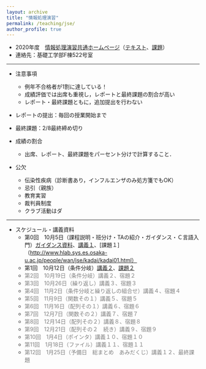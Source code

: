 ```yaml
---
layout: archive
title: "情報処理演習"
permalink: /teaching/jse/
author_profile: true
---
```


* 2020年度　[情報処理演習共通ホームページ](http://www.hlab.sys.es.osaka-u.ac.jp/people/wan/jse/)（[テキスト](http://www.hlab.sys.es.osaka-u.ac.jp/people/wan/jse/text/index.html)、[課題](http://www.hlab.sys.es.osaka-u.ac.jp/people/wan/jse/kadai/index.html)）
* 連絡先：基礎工学部F棟522号室

---

* 注意事項
  * 例年不合格者が1割に達している！
  * 成績評価では出席も重視し，レポートと最終課題の割合が高い
  * レポート・最終課題ともに，追加提出を行わない

* レポートの提出：毎回の授業開始まで
* 最終課題：2/8最終締め切り

* 成績の割合
  * 出席、レポート、最終課題をパーセント分けで計算すること．

* 公欠
  * 伝染性疾病（診断書あり，インフルエンザのみ処方箋でもOK）
  * 忌引（親族）
  * 教育実習
  * 裁判員制度
  * クラブ活動はダ

---

* スケジュール・講義資料
  * 第0回　10月5日（課程説明・班分け・TAの紹介・ガイダンス・Ｃ言語入門）[ガイダンス資料](https://wanweiwei07.github.io/files/guidance.pdf)、[講義１](https://wanweiwei07.github.io/files/jse1.pdf)、[課題１]（http://www.hlab.sys.es.osaka-u.ac.jp/people/wan/jse/kadai/kadai01.html）
  * 第1回　10月12日（条件分岐）[講義２](https://wanweiwei07.github.io/files/jse2.pdf)、[課題２](http://www.hlab.sys.es.osaka-u.ac.jp/people/wan/jse/kadai/kadai02.html)
  * <span style="color: gray;">第2回　10月19日（条件分岐）講義２、宿題２</span>
  * <span style="color: gray;">第3回　10月26日（繰り返し）講義３、宿題３</span>
  * <span style="color: gray;">第4回　11月2日（条件分岐と繰り返しの組合せ）講義４、宿題４</span>
  * <span style="color: gray;">第5回　11月9日（関数その１）講義５、宿題５</span>
  * <span style="color: gray;">第6回　11月16日（配列その１）講義６、宿題６</span>
  * <span style="color: gray;">第7回　12月7日（関数その２）講義７、宿題７</span>
  * <span style="color: gray;">第8回　12月14日（配列その２）講義８、宿題８</span>
  * <span style="color: gray;">第9回　12月21日（配列その２　続き）講義９、宿題９</span>
  * <span style="color: gray;">第10回　1月4日（ポインタ）講義１０、宿題１０</span>
  * <span style="color: gray;">第11回　1月18日（ファイル）講義１１、宿題１１</span>
  * <span style="color: gray;">第12回　1月25日（予備日　総まとめ　あみだくじ）講義１２、最終課題</span>
